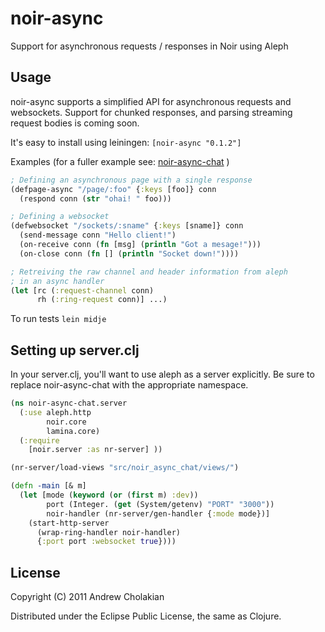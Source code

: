 # noir-async

Support for asynchronous requests / responses in Noir using Aleph

## Usage

noir-async supports a simplified API for asynchronous requests and websockets.
Support for chunked responses, and parsing streaming request bodies is coming
soon.

It's easy to install using leiningen: `[noir-async "0.1.2"]`

Examples (for a fuller example see: [noir-async-chat](https://github.com/andrewvc/noir-async-chat ) )

```clojure
; Defining an asynchronous page with a single response
(defpage-async "/page/:foo" {:keys [foo]} conn
  (respond conn (str "ohai! " foo)))

; Defining a websocket
(defwebsocket "/sockets/:sname" {:keys [sname]} conn
  (send-message conn "Hello client!")
  (on-receive conn (fn [msg] (println "Got a mesage!")))
  (on-close conn (fn [] (println "Socket down!"))))

; Retreiving the raw channel and header information from aleph
; in an async handler
(let [rc (:request-channel conn)
      rh (:ring-request conn)] ...)
```

To run tests `lein midje`

## Setting up server.clj

In your server.clj, you'll want to use aleph as a server explicitly.
Be sure to replace noir-async-chat with the appropriate namespace.

```clojure
(ns noir-async-chat.server
  (:use aleph.http
        noir.core
        lamina.core)
  (:require
    [noir.server :as nr-server] ))

(nr-server/load-views "src/noir_async_chat/views/")

(defn -main [& m]
  (let [mode (keyword (or (first m) :dev))
        port (Integer. (get (System/getenv) "PORT" "3000"))
        noir-handler (nr-server/gen-handler {:mode mode})]
    (start-http-server
      (wrap-ring-handler noir-handler)
      {:port port :websocket true})))
```

## License

Copyright (C) 2011 Andrew Cholakian

Distributed under the Eclipse Public License, the same as Clojure.


